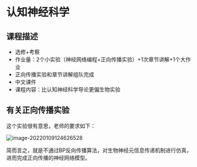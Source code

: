 # 认知神经科学



## 课程描述

- 选修+考察
- 作业量：2个小实验（神经网络编程+正向传播实验）+1次章节讲解+1个大作业
- 正向传播实验和章节讲解组队完成
- 中文课件
- 课程内容：比认知神经科学导论更偏生物实验


## 有关正向传播实验

这个实验很有意思，老师的要求如下：

![image-20220109124626528](https://user-images.githubusercontent.com/60317828/148771441-671d420b-b9cf-489e-a3a7-ea276a61ee47.png)

简而言之，就是不通过BP反向传播算法，对生物神经元信息传递机制进行仿真，进而完成正向传播的神经网络模型。

